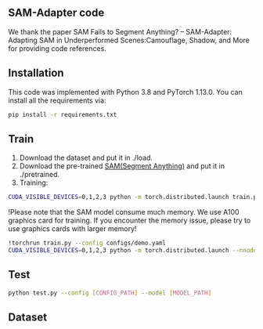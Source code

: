 ## SAM-Adapter code
We thank the paper SAM Fails to Segment Anything? – SAM-Adapter: Adapting SAM in Underperformed Scenes:Camouflage, Shadow, and More for providing code references.

## Installation
This code was implemented with Python 3.8 and PyTorch 1.13.0. You can install all the requirements via:
```bash
pip install -r requirements.txt
```

## Train
1. Download the dataset and put it in ./load.
2. Download the pre-trained [SAM(Segment Anything)](https://github.com/facebookresearch/segment-anything) and put it in ./pretrained.
3. Training:
```bash
CUDA_VISIBLE_DEVICES=0,1,2,3 python -m torch.distributed.launch train.py --nnodes 1 --nproc_per_node 4 --config [CONFIG_PATH]
```
!Please note that the SAM model consume much memory. We use A100 graphics card for training. If you encounter the memory issue, please try to use graphics cards with larger memory!


```bash
!torchrun train.py --config configs/demo.yaml
CUDA_VISIBLE_DEVICES=0,1,2,3 python -m torch.distributed.launch --nnodes 1 --nproc_per_node 4 loadddptrain.py --config configs/demo.yaml
```

## Test
```bash
python test.py --config [CONFIG_PATH] --model [MODEL_PATH]
```

## Dataset



